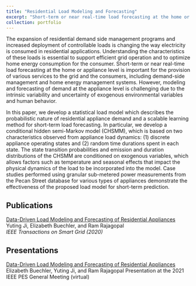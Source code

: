 ```yaml
---
title: "Residential Load Modeling and Forecasting"
excerpt: "Short-term or near real-time load forecasting at the home or appliance level is important for the provision of various services to the grid and the consumers, including demand-side management and home energy management systems. However, modeling and forecasting of demand at the appliance level is challenging due to the intrinsic variability and uncertainty of exogenous environmental variables and human behavior. In this work, we propose a conditional hidden semi-Markov model (CHSMM) for modeling the probabilistic nature of appliance power consumption, which can be used for short-term load forecasting. The state transition probabilities and emission and duration distributions of the CHSMM are conditioned on exogenous variables, which allows factors such as temperature and seasonal effects that impact the physical dynamics of the load to be incorporated into the model. Case studies performed using granular sub-metered power measurements from the Pecan Street database for various types of appliances demonstrate the effectiveness of the proposed load model for short-term prediction.<br/><img src='/images/load_model_banner.png'>"
collection: portfolio
---
```


The expansion of residential demand side management programs and increased deployment of controllable loads is changing the way electricity is consumed in residential applications. Understanding the characteristics of these loads is essential to support efficient grid operation and to
optimize home energy consumption for the consumer. Short-term or near real-time load forecasting at the home or appliance level is important for the provision of various services to the grid and the consumers, including demand-side management and home energy management systems. However, modeling and forecasting of demand at the appliance level is challenging due to the intrinsic variability and uncertainty of exogenous environmental variables and human behavior.  

In this paper, we develop a statistical load model which describes the probabilistic nature of residential appliance demand and a scalable learning method for short-term load forecasting. In particular, we develop a conditional hidden semi-Markov model (CHSMM), which is based on two characteristics observed from appliance load dynamics: (1) discrete appliance operating states and (2) random time durations spent in each state. The state transition probabilities and emission and duration distributions of the CHSMM are conditioned on exogenous variables, which allows factors such as temperature and seasonal effects that impact the physical dynamics of the load to be incorporated into the model. Case studies performed using granular sub-metered power measurements from the Pecan Street database for various types of appliances demonstrate the effectiveness of the proposed load model for short-term prediction.

## Publications

[Data-Driven Load Modeling and Forecasting of Residential Appliances](https://ieeexplore.ieee.org/abstract/document/8933148)  
Yuting Ji, Elizabeth Buechler, and Ram Rajagopal  
*IEEE Transactions on Smart Grid (2020)*


## Presentations

[Data-Driven Load Modeling and Forecasting of Residential Appliances](https://www.youtube.com/watch?v=Ae70BM1TSq4)
Elizabeth Buechler, Yuting Ji, and Ram Rajagopal
Presentation at the 2021 IEEE PES General Meeting (virtual)
